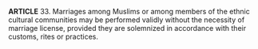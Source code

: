 **ARTICLE** 33. Marriages among Muslims or among members of the ethnic cultural communities may be performed validly without the necessity of marriage license, provided they are solemnized in accordance with their customs, rites or practices.